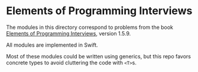 # Elements of Programming Interviews

The modules in this directory correspond to problems from the book [Elements of Programming Interviews](http://elementsofprogramminginterviews.com), version 1.5.9.

All modules are implemented in Swift.

Most of these modules could be written using generics, but this repo favors concrete types to avoid cluttering the code with `<T>`s.
